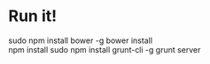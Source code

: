 # Run it!

  sudo npm install bower -g
  bower install   
  npm install
  sudo npm install grunt-cli -g
  grunt server
